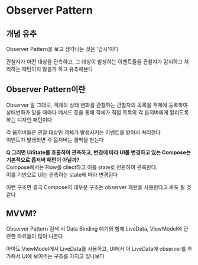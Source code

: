 # Observer Pattern

## 개념 유추
Observer Pattern을 보고 생각나는 것은 '감시'이다

관찰자가 어떤 대상을 관측하고, 그 대상이 발생하는 이벤트들을 관찰자가 감지하고 처리하는 패턴이지 않을까 하고 유추해본다

## Observer Pattern이란
Observer 말 그대로, 객체의 상태 변화를 관찰하는 관찰자의 목록을 객체에 등록하여 상태변화가 있을 때마다 메서드 등을 통해 객체가 직접 목록의 각 옵저버에게 알리도록 하는 디자인 패턴이다

각 옵저버들은 관찰 대상인 객체가 발생시키는 이벤트를 받아서 처리한다        
이벤트가 발생되면 각 옵저버는 콜백을 받는다

**Q 그러면 UiState를 호출하여 관측하고, 변경에 따라 UI를 변경하고 있는 Compose는 기본적으로 옵저버 패턴이 아닐까?**     
Compose에서는 Flow를 cllect하고 이를 state로 전환하여 관측한다.     
이를 기반으로 UI는 관측하는 state에 따라 변경된다

이런 구조면 결국 Compose의 대부분 구조는 observer 패턴을 사용한다고 봐도 될 것 같다

## MVVM?
Observer Pattern 검색 시 Data Binding 얘기와 함께 LiveData, ViewModel에 관련한 자료들이 많이 나온다

아마도 ViewModel에서 LiveData를 사용하고, UI에서 이 LiveData에 observer를 추가해서 UI에 보여주는 구조를 가지고 있나보다